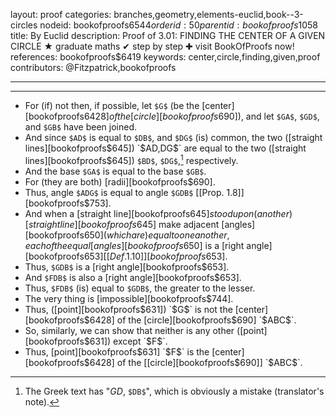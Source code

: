 layout: proof
categories: branches,geometry,elements-euclid,book--3-circles
nodeid: bookofproofs$6544
orderid: 50
parentid: bookofproofs$1058
title: By Euclid
description:  Proof of 3.01: FINDING THE CENTER OF A GIVEN CIRCLE &#9733; graduate maths &#10004; step by step &#10010; visit BookOfProofs now!
references: bookofproofs$6419
keywords: center,circle,finding,given,proof
contributors: @Fitzpatrick,bookofproofs

---


---



* For (if) not then, if possible, let `$G$` (be the [center][bookofproofs$6428] of the [circle][bookofproofs$690]), and let `$GA$`, `$GD$`, and `$GB$` have been joined.
* And since `$AD$` is equal to `$DB$`, and `$DG$` (is) common, the two ([straight lines][bookofproofs$645]) `$AD$`, `$DG$` are equal to the two ([straight lines][bookofproofs$645]) `$BD$`, `$DG$`,[^1] respectively.
* And the base `$GA$` is equal to the base `$GB$`.
* For (they are both) [radii][bookofproofs$690].
* Thus, angle `$ADG$` is equal to angle `$GDB$` [[Prop. 1.8]][bookofproofs$753].
* And when a [straight line][bookofproofs$645] stood upon (another) [straight line][bookofproofs$645] make adjacent [angles][bookofproofs$650] (which are) equal to one another, each of the equal [angles][bookofproofs$650] is a [right angle][bookofproofs$653] [ [Def. 1.10] ][bookofproofs$653].
* Thus, `$GDB$` is a [right angle][bookofproofs$653].
* And `$FDB$` is also a [right angle][bookofproofs$653].
* Thus, `$FDB$` (is) equal to `$GDB$`, the greater to the lesser.
* The very thing is [impossible][bookofproofs$744].
* Thus, ([point][bookofproofs$631]) `$G$` is not the [center][bookofproofs$6428] of the [circle][bookofproofs$690] `$ABC$`.
* So, similarly, we can show that neither is any other ([point][bookofproofs$631]) except `$F$`.
* Thus, [point][bookofproofs$631] `$F$` is the [center][bookofproofs$6428] of the [[circle][bookofproofs$690]] `$ABC$`.

[^1]: The Greek text has "$GD$, `$DB$`", which is obviously a mistake (translator's note).
